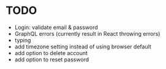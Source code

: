 # TODO

* Login: validate email & password
* GraphQL errors (currently result in React throwing errors)
* typing
* add timezone setting instead of using browser default
* add option to delete account
* add option to reset password
